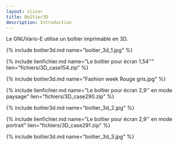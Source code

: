 ```yaml
---
layout: slicer
title: Boîtier3D
description: Introduction
---
```


Le GNUVario-E utilise un boîtier imprimable en 3D.
 
{% include boitier3d.md name="boitier_3d_1.jpg" %}
 
{% include lienfichier.md name="Le boîtier pour écran 1,54''" lien="fichiers/3D_case154.zip" %}

{% include boitier3d.md name="Fashion week Rouge gris.jpg" %}

{% include lienfichier.md name="Le boîtier pour écran 2,9'' en mode paysage" lien="fichiers/3D_case290.zip" %}

{% include boitier3d.md name="boitier_3d_2.jpg" %}

{% include lienfichier.md name="Le boîtier pour écran 2,9'' en mode portrait" lien="fichiers/3D_case291.zip" %}

{% include boitier3d.md name="boitier_3d_3.jpg" %}


